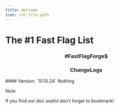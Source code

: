 ```yaml
---
title: Welcome
icon: rel-file-path	
---
```


# The #1 Fast Flag List
<h3 align="center">#FastFlagForge$</h3>

<h3 align="center">ChangeLogs</h3>
#### Version: `10.10.24`
Nothing

> [!NOTE]
> If you find our doc useful don't forget to bookmark!
